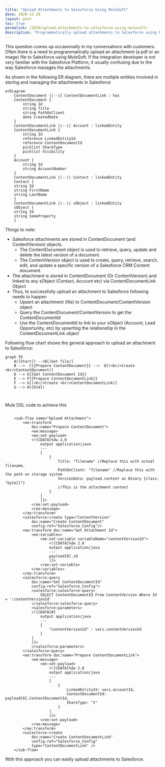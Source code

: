 ```yaml
---
title: "Upload Attachments to Salesforce Using MuleSoft"
date: 2020-12-29
layout: post
toc: true
permalink: /2020/upload-attachments-to-salesforce-using-mulesoft/
description: "Programmatically upload attachments to Salesforce using MuleSoft."
---
```

This question comes up occasionally in my conversations with customers. Often there is a need to programmatically upload an attachment (a pdf or an image) file to Salesforce using MuleSoft. If the integration developer is not very familiar with the Salesforce Platform, it usually confusing due to the way Salesforce manages the attachments.

As shown in the following ER diagram, there are multiple entities involved in storing and managing the attachments in Salesforce
```mermaid
erDiagram
    ContentDocument ||--|{ ContentDocumentLink : has
    ContentDocument {
        string Id
        string Title
        string PathOnClient
        date CreatedDate
    }
    ContentDocumentLink ||--|| Account : linkedEntity
    ContentDocumentLink {
        string Id
        reference LinkedEntityId
        reference ContentDocumentId
        picklist ShareType
        picklist Visibility
    }
    Account {
        string Id
        string AccountNumber
    }
    ContentDocumentLink ||--|| Contact : linkedEntity
    Contact {
    string Id
    string FirstName
    string LastName
    }
    ContentDocumentLink ||--|| sObject : linkedEntity
    sObject {
    string Id
    string SomeProperty
    }
```
Things to note:

- Salesforce attachments are stored in ContentDocument (and ContentVersion) objects.
  - The ContentDocument object is used to retrieve, query, update and delete the latest version of a document. 
  - The ContentVersion object is used to create, query, retrieve, search, edit, and update a specific version of a Salesforce CRM Content document.
- The attachment is stored in ContentDocument (Or ContentVersion) and linked to any sObject (Contact, Account etc) via ContentDocumentLink Object
- Thus, to successfully upload an attachment to Salesforce following needs to happen
  - Upsert an attachment (file) to ContentDocument/ContentVersion object
  - Query the ContentDocument/ContentVersion to get the ContentDocumentId
  - Use the ContentDocumentId to link to your sObject (Account, Lead Opportunity, etc) by upserting the relationship in the ContentDocumentLink object

Following flow chart shows the general approach to upload an attachment to Salesforce: 
```mermaid
graph TD
    A([Start]) -->B[/Get file/]
    B -->  C{{Prepare ContentDocument}} -->  D[(<br/>Create <br/>ContentDocument)]
    D --> E{{Get ContentDocument Id}}
    E --> F{{Prepare ContentDocumentLink}}
    F --> G[(<br/>Create <br/>ContentDocumentLink)]
    G --> H([End])
    
            
```

Mule DSL code to achieve this
```

    <sub-flow name="Upload Attachment">
        <ee:transform 
            doc:name="Prepare ContentDocument">
            <ee:message>
            <ee:set-payload>
            <![CDATA[%dw 2.0
                output application/java
                ---
                [
                    {
                        Title: "filename" //Replace this with actual filename,
                        PathOnClient: "filename" //Replace this with the path on storage system
                        VersionData: payload.content as Binary {class: "byte[]"}
                        //This is the attachment content
                    }
                ]
                ]]>
            </ee:set-payload>
            </ee:message>
        </ee:transform>
        <salesforce:create type="ContentVersion"
            doc:name="Create ContentDocument"
            config-ref="Salesforce_Config"/>
        <ee:transform doc:name="Get Attachment Id">
            <ee:variables>
                <ee:set-variable variableName="contentVersionId">
                    <![CDATA[%dw 2.0
                    output application/java
                    ---
                    payload[0].id
                    ]]>
                </ee:set-variable>
            </ee:variables>
        </ee:transform>
        <salesforce:query 
            doc:name="Get ContentDocumentId"
            config-ref="Salesforce_Config">
            <salesforce:salesforce-query>
                SELECT ContentDocumentId From ContentVersion Where Id = ':contentVersionId'
            </salesforce:salesforce-query>
            <salesforce:parameters>
            <![CDATA[#[
                output application/java
                ---
                {
                    "contentVersionId" : vars.contentVersionId
                }
            ]
            ]]>
            </salesforce:parameters>
        </salesforce:query>
        <ee:transform doc:name="Prepare ContentDocumentLink">
            <ee:message>
                <ee:set-payload>
                    <![CDATA[%dw 2.0
                    output application/java
                    ---
                    [
                        {
                            LinkedEntityId: vars.accountId,
                            ContentDocumentId: payload[0].ContentDocumentId,
                            ShareType: "I"
                        }
                    ]
                    ]]>
                </ee:set-payload>
            </ee:message>
        </ee:transform>
        <salesforce:create 
            doc:name="Create ContentDocumentLink"
            config-ref="Salesforce_Config"
            type="ContentDocumentLink" />
    </sub-flow>

```

With this approach you can easily upload attachments to Salesforce.
 


